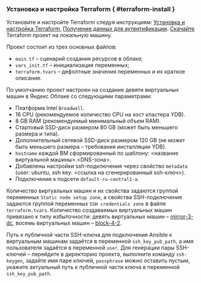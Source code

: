 ### Установка и настройка Terraform { #terraform-install }

Установите и настройте Terraform следуя инструкциям: [Установка и настройка Terraform](https://cloud.yandex.ru/ru/docs/ydb/terraform/install#terraform-install-on-dif-os), [Получение данных для аутентификации](https://cloud.yandex.ru/ru/docs/ydb/terraform/credentials). [Скачайте](https://github.com/ydb-platform/ydb-terraform/) Terraform проект на локальную машину.

Проект состоит из трех основных файлов:
* `main.tf` – сценарий создания ресурсов в облаке;
* `vars_init.tf` – инициализация переменных;
* `terraform.tvars` – дефолтные значения переменных и их краткое описание.

По умолчанию проект настроен на создание девяти виртуальных машин в Яндекс Облаке со следующими параметрами: 
* Платформа Intel `Broadwell`.
* 16 CPU (рекомендуемое количество CPU на хост кластера YDB).
* 8 GB RAM (рекомендуемый минимальный объем RAM).
* Стартовый SSD-диск размером 80 GB (может быть меньшего размера и типа).
* Дополнительный сетевой SSD-диск размером 120 GB (не может быть меньшего размера – требования инсталляции YDB).
* `hostname` каждой ВМ сформированный по шаблону: <название виртуальной машины>.<DNS-зона>.
* Добавлены настройки ssh-подключения через свойство `metadata` (user: ubuntu, ssh key: <ссылка на сгенерированный ssh-ключ>).
* Подключение к подсети `default-ru-central1-a`.

Количество виртуальных машин и их свойства задаются группой переменных `Static node setup zone`, а свойства SSH-подключения задаются группой переменных `SSH credentials zone` в файле `terraform.tvars`. Количество создаваемых виртуальных машин привязано к типу избыточности: девять виртуальных машин – [mirror-3-dc](../../../cluster/topology.md), восемь виртуальных машин – [block-4-2](../../../cluster/topology.md). 

Путь к публичной части SSH-ключа для подключения Ansible к виртуальным машинам задаётся в переменной `ssh_key_pub_path`, а имя пользователя задаётся в переменной `user`. Для генерации пары SSH-ключей – перейдите в директорию проекта, выполните команду `ssh-keygen`, задайте имя паре ключей, `passphrase` можно оставить пустым, укажите актуальный путь к публичной части ключа в переменной `ssh_key_pub_path`.